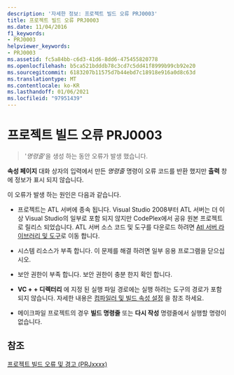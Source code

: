 ```yaml
---
description: '자세한 정보: 프로젝트 빌드 오류 PRJ0003'
title: 프로젝트 빌드 오류 PRJ0003
ms.date: 11/04/2016
f1_keywords:
- PRJ0003
helpviewer_keywords:
- PRJ0003
ms.assetid: fc5a84bb-c6d3-41d6-8dd6-475455820778
ms.openlocfilehash: b5ca521bdddb78c3cd7c5dd41f8999b99cb92e20
ms.sourcegitcommit: 6183207b11575d7b44ebd7c18918e916a0d8c63d
ms.translationtype: MT
ms.contentlocale: ko-KR
ms.lasthandoff: 01/06/2021
ms.locfileid: "97951439"
---
```

# <a name="project-build-error-prj0003"></a>프로젝트 빌드 오류 PRJ0003

> '*명령줄*'을 생성 하는 동안 오류가 발생 했습니다.

**속성 페이지** 대화 상자의 입력에서 만든 *명령줄* 명령이 오류 코드를 반환 했지만 **출력** 창에 정보가 표시 되지 않습니다.

이 오류가 발생 하는 원인은 다음과 같습니다.

- 프로젝트는 ATL 서버에 종속 됩니다. Visual Studio 2008부터 ATL 서버는 더 이상 Visual Studio의 일부로 포함 되지 않지만 CodePlex에서 공유 원본 프로젝트로 릴리스 되었습니다. ATL 서버 소스 코드 및 도구를 다운로드 하려면 [Atl 서버 라이브러리 및 도구](https://archive.codeplex.com/?p=atlserver)로 이동 합니다.

- 시스템 리소스가 부족 합니다. 이 문제를 해결 하려면 일부 응용 프로그램을 닫으십시오.

- 보안 권한이 부족 합니다. 보안 권한이 충분 한지 확인 합니다.

- **VC + + 디렉터리** 에 지정 된 실행 파일 경로에는 실행 하려는 도구의 경로가 포함 되지 않습니다. 자세한 내용은 [컴파일러 및 빌드 속성 설정](../../build/working-with-project-properties.md) 을 참조 하세요.

- 메이크파일 프로젝트의 경우 **빌드 명령줄** 또는 **다시 작성** 명령줄에서 실행할 명령이 없습니다.

## <a name="see-also"></a>참조

[프로젝트 빌드 오류 및 경고 (PRJxxxx)](../../error-messages/tool-errors/project-build-errors-and-warnings-prjxxxx.md)
